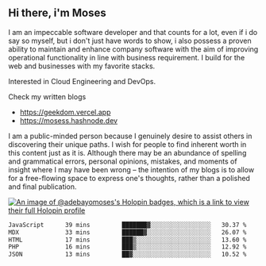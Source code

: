 ## Hi there, i'm Moses

I am an impeccable software developer and that counts for a lot, even if i do say so myself, but i don't just have words to show, i also possess a proven ability to maintain and enhance company software with the aim of improving operational functionality in line with business requirement. I build for the web and businesses with my favorite stacks.

Interested in Cloud Engineering and DevOps.

Check my written blogs
- https://geekdom.vercel.app
- https://mosess.hashnode.dev
  
I am a public-minded person because I genuinely desire to assist others in discovering their unique paths. I wish for people to find inherent worth in this content just as it is. Although there may be an abundance of spelling and grammatical errors, personal opinions, mistakes, and moments of insight where I may have been wrong – the intention of my blogs is to allow for a free-flowing space to express one's thoughts, rather than a polished and final publication.

[![An image of @adebayomoses's Holopin badges, which is a link to view their full Holopin profile](https://holopin.me/adebayomoses)](https://holopin.io/@adebayomoses)

<!--START_SECTION:waka-->

```txt
JavaScript      39 mins         ███████▓░░░░░░░░░░░░░░░░░   30.37 %
MDX             33 mins         ██████▓░░░░░░░░░░░░░░░░░░   26.07 %
HTML            17 mins         ███▒░░░░░░░░░░░░░░░░░░░░░   13.60 %
PHP             16 mins         ███▒░░░░░░░░░░░░░░░░░░░░░   12.92 %
JSON            13 mins         ██▓░░░░░░░░░░░░░░░░░░░░░░   10.52 %
```

<!--END_SECTION:waka-->
